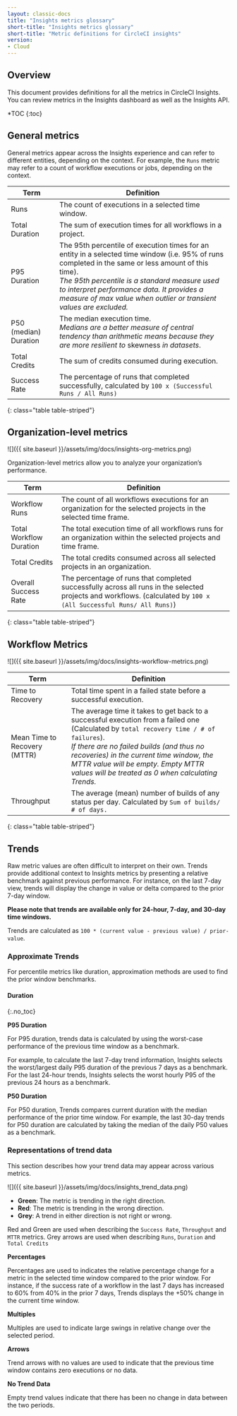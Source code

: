 ```yaml
---
layout: classic-docs
title: "Insights metrics glossary"
short-title: "Insights metrics glossary"
short-title: "Metric definitions for CircleCI insights"
version:
- Cloud
---
```


## Overview

This document provides definitions for all the metrics in CircleCI Insights. You
can review metrics in the Insights dashboard as well as the Insights API.

*TOC
{:toc}

## General metrics 

General metrics appear across the Insights experience and can refer to different
entities, depending on the context. For example, the `Runs` metric may refer to a
count of workflow executions or jobs, depending on the context.

| Term                  | Definition                                                                                                                                                                                                                                                                                                             |
|-----------------------|------------------------------------------------------------------------------------------------------------------------------------------------------------------------------------------------------------------------------------------------------------------------------------------------------------------------|
| Runs                  | The count of executions in a selected time window.                                                                                                                                                                                                                                                                     |
| Total Duration        | The sum of execution times for all workflows in a project.                                                                                                                                                                                                                                                             |
| P95 Duration          | The 95th percentile of execution times for an entity in a selected time window (i.e. 95% of runs completed in the same or less amount of this time). <br/> _The 95th percentile is a standard measure used to interpret performance data. It provides a measure of max value when outlier or transient values are excluded._ |
| P50 (median) Duration | The median execution time. <br/> _Medians are a better measure of central tendency than arithmetic means because they are more resilient to_ skewness _in datasets_.                                                                                                                                                         |
| Total Credits         | The sum of credits consumed during execution.                                                                                                                                                                                                                                                                          |
| Success Rate          | The percentage of runs that completed successfully, calculated by `100 x (Successful Runs / All Runs)`                                                                                                                                                                                                                   |
{: class="table table-striped"}

## Organization-level metrics

![]({{ site.baseurl }}/assets/img/docs/insights-org-metrics.png)

Organization-level metrics allow you to analyze your organization’s performance.

| Term                    | Definition     |
|-------------------------|----------------|
| Workflow Runs | The count of all workflows executions for an organization for the selected projects in the selected time frame. |
| Total Workflow Duration | The total execution time of all workflows runs for an organization within the selected projects and time frame. |
| Total Credits | The total credits consumed across all selected projects in an organization. |
| Overall Success Rate | The percentage of runs that completed successfully across all runs in the selected projects and workflows. (calculated by `100 x (All Successful Runs/ All Runs)`) |
{: class="table table-striped"}

## Workflow Metrics

![]({{ site.baseurl }}/assets/img/docs/insights-workflow-metrics.png)

| Term                    | Definition     |
|-------------------------|----------------|
| Time to Recovery | Total time spent in a failed state before a successful execution. |
| Mean Time to Recovery (MTTR)| The average time it takes to get back to a successful execution from a failed one (Calculated by `total recovery time / # of failures`). <br> _If there are no failed builds (and thus no recoveries) in the current time window, the MTTR value will be empty. Empty MTTR values will be treated as 0 when calculating Trends._ |
| Throughput | The average (mean) number of builds of any status per day. Calculated by `Sum of builds/ # of days.` |
{: class="table table-striped"}


## Trends

Raw metric values are often difficult to interpret on their own. Trends provide
additional context to Insights metrics by presenting a relative benchmark
against previous performance. For instance, on the last 7-day view, trends will
display the change in value or delta compared to the prior 7-day window.

**Please note that trends are available only for 24-hour, 7-day, and 30-day time windows.**

Trends are calculated as `100 * (current value - previous value) / prior-value`.

### Approximate Trends

For percentile metrics like duration, approximation methods are used to find the prior window benchmarks.

#### Duration 
{:.no_toc}

**P95 Duration** 

For P95 duration, trends data is calculated by using the worst-case performance
of the previous time window as a benchmark.

For example, to calculate the last 7-day trend information, Insights selects the
worst/largest daily P95 duration of the previous 7 days as a benchmark. For the
last 24-hour trends, Insights selects the worst hourly P95 of the previous 24
hours as a benchmark.

**P50 Duration** 

For P50 duration, Trends compares current duration with the median performance
of the prior time window. For example, the last 30-day trends for P50 duration
are calculated by taking the median of the daily P50 values as a benchmark.


### Representations of trend data


This section describes how your trend data may appear across various metrics.

![]({{ site.baseurl }}/assets/img/docs/insights_trend_data.png)

- **Green**: The metric is trending in the right direction.
- **Red**: The metric is trending in the wrong direction.
- **Grey**: A trend in either direction is not right or wrong. 

Red and Green are used when describing the `Success Rate`, `Throughput` and `MTTR` metrics. Grey arrows are used when describing `Runs`, `Duration` and `Total Credits`

**Percentages**

Percentages are used to indicates the relative percentage change for a metric in
the selected time window compared to the prior window. For instance, if the
success rate of a workflow in the last 7 days has increased to 60% from 40% in
the prior 7 days, Trends displays the +50% change in the current time window.

**Multiples**

Multiples are used to indicate large swings in relative change over the selected
period.

**Arrows**

Trend arrows with no values are used to indicate that the previous time window
contains zero executions or no data.

**No Trend Data**

Empty trend values indicate that there has been no change in data between the
two periods.
